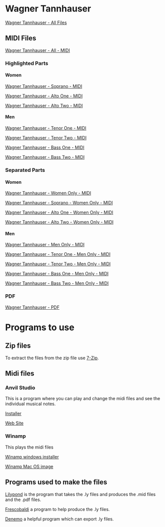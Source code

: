 # Wagner Tannhauser

[Wagner Tannhauser - All Files](OutputFiles/Wagner.Tannhauser.Entrance.of.the.Guests.zip?raw=true)

## MIDI Files

[Wagner Tannhauser - All - MIDI](OutputFiles/Wagner.Tannhauser.Entrance.of.the.Guests.mid?raw=true)

### Highlighted Parts

#### Women

[Wagner Tannhauser - Soprano - MIDI](OutputFiles/Wagner.Tannhauser.Entrance.of.the.Guests-Soprano.mid?raw=true)

[Wagner Tannhauser - Alto One - MIDI](OutputFiles/Wagner.Tannhauser.Entrance.of.the.Guests-Alto_One.mid?raw=true)

[Wagner Tannhauser - Alto Two - MIDI](OutputFiles/Wagner.Tannhauser.Entrance.of.the.Guests-Alto_Two.mid?raw=true)

#### Men

[Wagner Tannhauser - Tenor One - MIDI](OutputFiles/Wagner.Tannhauser.Entrance.of.the.Guests-Tenor_One.mid?raw=true)

[Wagner Tannhauser - Tenor Two - MIDI](OutputFiles/Wagner.Tannhauser.Entrance.of.the.Guests-Tenor_Two.mid?raw=true)

[Wagner Tannhauser - Bass One - MIDI](OutputFiles/Wagner.Tannhauser.Entrance.of.the.Guests-Bass_One.mid?raw=true)

[Wagner Tannhauser - Bass Two - MIDI](OutputFiles/Wagner.Tannhauser.Entrance.of.the.Guests-Bass_Two.mid?raw=true)

### Separated Parts

#### Women

[Wagner Tannhauser - Women Only - MIDI](OutputFiles/Wagner.Tannhauser.Entrance.of.the.Guests-Women.mid?raw=true)

[Wagner Tannhauser - Soprano - Women Only - MIDI](OutputFiles/Wagner.Tannhauser.Entrance.of.the.Guests-Soprano_Women_Only.mid?raw=true)

[Wagner Tannhauser - Alto One - Women Only - MIDI](OutputFiles/Wagner.Tannhauser.Entrance.of.the.Guests-Alto_One-Women_Only.mid?raw=true)

[Wagner Tannhauser - Alto Two - Women Only - MIDI](OutputFiles/Wagner.Tannhauser.Entrance.of.the.Guests-Alto_Two-Women_Only.mid?raw=true)

#### Men

[Wagner Tannhauser - Men Only - MIDI](OutputFiles/Wagner.Tannhauser.Entrance.of.the.Guests-Men.mid?raw=true)

[Wagner Tannhauser - Tenor One - Men Only - MIDI](OutputFiles/Wagner.Tannhauser.Entrance.of.the.Guests-Tenor_One-Men_Only.mid?raw=true)

[Wagner Tannhauser - Tenor Two - Men Only - MIDI](OutputFiles/Wagner.Tannhauser.Entrance.of.the.Guests-Tenor_Two-Men_Only.mid?raw=true)

[Wagner Tannhauser - Bass One - Men Only - MIDI](OutputFiles/Wagner.Tannhauser.Entrance.of.the.Guests-Bass_One-Men_Only.mid?raw=true)

[Wagner Tannhauser - Bass Two - Men Only - MIDI](OutputFiles/Wagner.Tannhauser.Entrance.of.the.Guests-Bass_Two-Men_Only.mid?raw=true)

### PDF

[Wagner Tannhauser - PDF](OutputFiles/Wagner.Entrance.of.the.guests.pdf?raw=true)


# Programs to use

## Zip files
To extract the files from the zip file use [7-Zip](http://www.7-zip.org/download.html).

## Midi files

### Anvil Studio
This is a program where you can play and change the midi files and see the individual musical notes.

[Installer](http://www.anvilstudio.com/x/asinstall.exe)

[Web Site](http://www.anvilstudio.com/)

### Winamp

This plays the midi files

[Winamp windows installer](http://meggamusic.co.uk/winamp/Winamp_Download.htm)

[Winamp Mac OS image](http://winampplugins.co.uk/Winamp/Winamp-0.8.1.13.dmg)


## Programs used to make the files

[Lilypond](http://www.lilypond.org/download.html) is the program that takes the .ly files and produces the .mid files and the .pdf files.

[Frescobaldi](http://www.frescobaldi.org/) a program to help produce the .ly files.

[Denemo](http://www.denemo.org/downloads-page/) a helpful program which can export .ly files.
